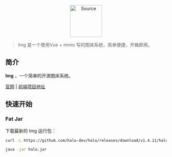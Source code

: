 <p align="center">
    <a href="https://maosource.com" target="_blank" rel="noopener noreferrer">
        <img width="100" src="https://maosource.com/img/test.png" alt="Source">
    </a>
</p>

> Img 是一个使用Vue + minio 写的图床系统，简单便捷，开箱即用。

## 简介

**Img** ，一个简单的开源图床系统。

[官网](https://maosource.com) | [前端项目地址](https://maosource.com)

## 快速开始

### Fat Jar

下载最新的 Img 运行包：

```bash
curl -L https://github.com/halo-dev/halo/releases/download/v1.4.11/halo-1.4.11.jar --output halo.jar
```

```bash
java -jar halo.jar
```